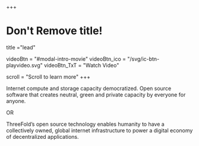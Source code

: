 +++
# Don't Remove title!
title ="lead"

videoBtn = "#modal-intro-movie"
videoBtn_ico = "/svg/ic-btn-playvideo.svg"
videoBtn_TxT = "Watch Video"

scroll = "Scroll to learn more"
+++

Internet compute and storage capacity democratized. Open source software that creates neutral, green and private capacity by everyone for anyone.

OR

ThreeFold’s open source technology enables humanity to have a collectively owned, global internet infrastructure to power a digital economy of decentralized applications.  

